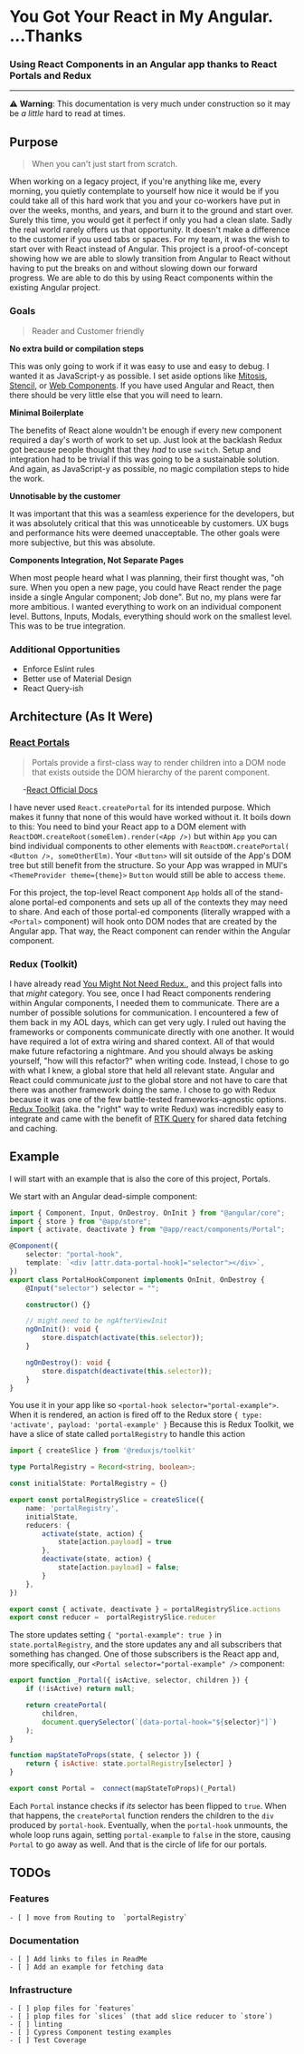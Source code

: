 # You Got Your React in My Angular. ...Thanks
### Using React Components in an Angular app thanks to React Portals and Redux
---
⚠️ **Warning**: This documentation is very much under construction so it may be *a little* hard to read at times. 

## Purpose
> When you can't just start from scratch.

When working on a legacy project, if you're anything like me, every morning, you quietly contemplate to yourself how nice it would be if you could take all of this hard work that you and your co-workers have put in over the weeks, months, and years, and burn it to the ground and start over. Surely this time, you would get it perfect if only you had a clean slate. 
Sadly the real world rarely offers us that opportunity. It doesn't make a difference to the customer if you used tabs or spaces. 
For my team, it was the wish to start over with React instead of Angular. 
This project is a proof-of-concept showing how we are able to slowly transition from Angular to React without having to put the breaks on and without slowing down our forward progress. We are able to do this by using React components within the existing Angular project.

### Goals
> Reader and Customer friendly

 **No extra build or compilation steps**
 
This was only going to work if it was easy to use and easy to debug. I wanted it as JavaScript-y as possible. I set aside options like [Mitosis](https://github.com/BuilderIO/mitosis), [Stencil](https://stenciljs.com/docs/getting-started), or [Web Components](https://thalava.com/how-to-use-react-web-components-in-angular). If you have used Angular and React, then there should be very little else that you will need to learn. 

**Minimal Boilerplate**

The benefits of React alone wouldn't be enough if every new component required a day's worth of work to set up. Just look at the backlash Redux got because people thought that they *had* to use `switch`. Setup and integration had to be trivial if this was going to be a sustainable solution. And again, as JavaScript-y as possible, no magic compilation steps to hide the work.

**Unnotisable by the customer**

It was important that this was a seamless experience for the developers, but it was absolutely critical that this was unnoticeable by customers. UX bugs and performance hits were deemed unacceptable. The other goals were more subjective, but this was absolute.

**Components Integration, Not Separate Pages**

When most people heard what I was planning, their first thought was, "oh sure. When you open a new page, you could have React render the page inside a single Angular component; Job done". But no, my plans were far more ambitious. I wanted everything to work on an individual component level. Buttons, Inputs, Modals, everything should work on the smallest level. This was to be true integration. 

### Additional Opportunities
- Enforce Eslint rules
- Better use of Material Design 
- React Query-ish

## Architecture (As It Were)
### [React Portals](https://reactjs.org/docs/portals.html)
> Portals provide a first-class way to render children into a DOM node that exists outside the DOM hierarchy of the parent component.  

&nbsp;&nbsp;&nbsp;&nbsp;&nbsp;&nbsp;-[React Official Docs](https://reactjs.org/docs/portals.html)

I have never used `React.createPortal` for its intended purpose. Which makes it funny that none of this would have worked without it. It boils down to this: You need to bind your React app to a DOM element with `ReactDOM.createRoot(someElem).render(<App />)` but within `App` you can bind individual components to other elements with `ReactDOM.createPortal( <Button />, someOtherElm)`.  Your `<Button>` will sit outside of the App's DOM tree but still benefit from the structure. So your App was wrapped in MUI's `<ThemeProvider theme={theme}>` `Button` would still be able to access `theme`.

For this project, the top-level React component `App`  holds all of the stand-alone portal-ed components and sets up all of the contexts they may need to share. And each of those portal-ed components (literally wrapped with a `<Portal>` component) will hook onto DOM nodes that are created by the Angular app. That way, the React component can render within the Angular component. 


### Redux (Toolkit)
I have already read [You Might Not Need Redux.](https://medium.com/@dan_abramov/you-might-not-need-redux-be46360cf367), and this project falls into that *might* category. You see, once I had React components rendering within Angular components, I needed them to communicate. There are a number of possible solutions for communication. I encountered a few of them back in my AOL days, which can get very ugly. 
I ruled out having the frameworks or components communicate directly with one another. It would have required a lot of extra wiring and shared context. All of that would make future refactoring a nightmare. And you should always be asking yourself, "how will this refactor?" when writing code.
Instead, I chose to go with what I knew, a global store that held all relevant state. Angular and React could communicate *just* to the global store and not have to care that there was another framework doing the same.
I chose to go with Redux because it was one of the few battle-tested frameworks-agnostic options. [Redux Toolkit](https://redux-toolkit.js.org/) (aka. the "right" way to write Redux) was incredibly easy to integrate and came with the benefit of [RTK Query](https://redux-toolkit.js.org/rtk-query/overview) for shared data fetching and caching.

## Example
 I will start with an example that is also the core of this project, Portals.

We start with an Angular dead-simple component:
```ts
import { Component, Input, OnDestroy, OnInit } from "@angular/core";
import { store } from "@app/store";
import { activate, deactivate } from "@app/react/components/Portal";

@Component({
	selector: "portal-hook",
	template: `<div [attr.data-portal-hook]="selector"></div>`,
})
export class PortalHookComponent implements OnInit, OnDestroy {
	@Input("selector") selector = "";

	constructor() {}

	// might need to be ngAfterViewInit
	ngOnInit(): void {
		store.dispatch(activate(this.selector));
	}

	ngOnDestroy(): void {
		store.dispatch(deactivate(this.selector));
	}
}
``` 

You use it in your app like so `<portal-hook selector="portal-example">`. When it is rendered, an action is fired off to the Redux store `{ type: 'activate', payload: 'portal-example' }` Because this is Redux Toolkit, we have a slice of state called `portalRegistry` to handle this action 

```ts
import { createSlice } from '@reduxjs/toolkit'

type PortalRegistry = Record<string, boolean>;

const initialState: PortalRegistry = {}

export const portalRegistrySlice = createSlice({
	name: 'portalRegistry',
	initialState,
	reducers: {
		activate(state, action) {
			state[action.payload] = true
		},
		deactivate(state, action) {
			state[action.payload] = false;
		}
	},
})

export const { activate, deactivate } = portalRegistrySlice.actions
export const reducer =  portalRegistrySlice.reducer
```

The store updates setting `{ "portal-example": true }` in `state.portalRegistry`, and the store updates any and all subscribers that something has changed. One of those subscribers is the React app and, more specifically, our `<Portal selector="portal-example" />` component:

```jsx
export function _Portal({ isActive, selector, children }) {
	if (!isActive) return null;

	return createPortal(
		children,
		document.querySelector(`[data-portal-hook="${selector}"]`)
	);
}

function mapStateToProps(state, { selector }) {
	return { isActive: state.portalRegistry[selector] }
}

export const Portal =  connect(mapStateToProps)(_Portal)
```

Each `Portal` instance checks if *its* selector has been flipped to `true`. When that happens, the `createPortal` function renders the children to the `div` produced by `portal-hook`. 
Eventually, when the `portal-hook` unmounts, the whole loop runs again, setting `portal-example` to `false` in the store, causing `Portal` to go away as well. And that is the circle of life for our portals.

## TODOs
### Features
	- [ ] move from Routing to  `portalRegistry`
### Documentation 
	- [ ] Add links to files in ReadMe
	- [ ] Add an example for fetching data
### Infrastructure
	- [ ] plop files for `features`
	- [ ] plop files for `slices` (that add slice reducer to `store`)
	- [ ] linting
	- [ ] Cypress Component testing examples
	- [ ] Test Coverage
